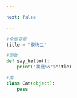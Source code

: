 ```yaml
---

next: false

---
```




<BlogInfo id="738" title="2.测试模块" author="白日梦想猿" pv=0 read_times=0 pre_cost_time="0分4秒" category="模块" tag_list="['模块']" create_time="2020.03.17 09:22:31" update_time="2020.03.17 09:27:19" />

```python
#全局变量
title = "模块二"

#函数
def say_hello():
    print("我是%s"%title)

#类
class Cat(object):
    pass
```



<ActionBox />
